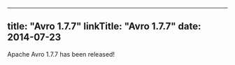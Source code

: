 
---
title: "Avro 1.7.7"
linkTitle: "Avro 1.7.7"
date: 2014-07-23
---

Apache Avro 1.7.7 has been released!
